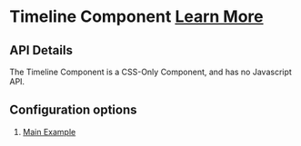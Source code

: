# Timeline Component [Learn More](#)

## API Details

The Timeline Component is a CSS-Only Component, and has no Javascript API.

## Configuration options

1. [Main Example](/components/timeline/example-index)
